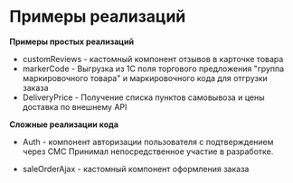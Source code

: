 Примеры реализаций
===========
**Примеры простых реализаций**

- customReviews  - кастомный компонент отзывов в карточке товара
- markerCode  - Выгрузка из 1С поля торгового предложения "группа маркировочного товара" и маркировочного кода для отгрузки заказа
- DeliveryPrice  - Получение списка пунктов самовывоза и цены доставка по внешнему API 

**Сложные реализации кода**

- Auth - компонент авторизации пользователя с подтверждением через СМС
Принимал непосредственное участие в разработке.

- saleOrderAjax  - кастомный компонент оформления заказа
